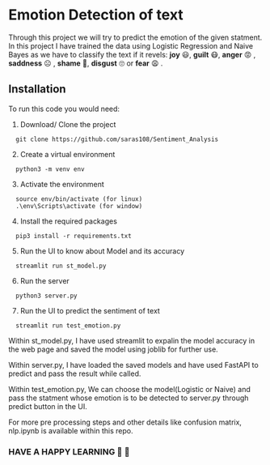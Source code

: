 # Emotion Detection of text
Through this project we will try to predict the emotion of the given statment. In this project I have trained the data using Logistic Regression and Naive Bayes as we have to classify the text if it revels: **joy** :smiley:, **guilt** :mask:, **anger** :pout: , **saddness** :frowning_face:	, **shame** :pleading_face:, **disgust** :roll_eyes: or **fear** :weary: .

## Installation

To run this code you would need:

1. Download/ Clone the project

```git
  git clone https://github.com/saras108/Sentiment_Analysis
```

2. Create a virtual environment

```python3
  python3 -m venv env
```

3. Activate the environment
```
  source env/bin/activate (for linux)
  .\env\Scripts\activate (for window)
```

4. Install the required packages

```python3
  pip3 install -r requirements.txt
``` 

5. Run the UI to know about Model and its accuracy
```python3
  streamlit run st_model.py
```

6. Run the server
```python3
  python3 server.py
```

7. Run the UI to predict the sentiment of text
```python3
  streamlit run test_emotion.py
```

Within st_model.py, I have used streamlit to expalin the model accuracy in the web page and saved the model using joblib for further use.

Within server.py, I have loaded the saved models and have used FastAPI to predict and pass the result while called.

Within test_emotion.py, We can choose the model(Logistic or Naive) and pass the statment whose emotion is to be detected to server.py through predict button in the UI.

For more pre processing steps and other details like confusion matrix, nlp.ipynb  is available within this repo.

### HAVE A HAPPY LEARNING :hugs: :hugs: